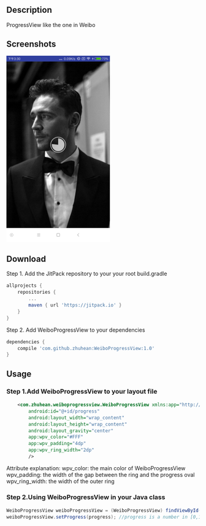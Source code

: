 ## Description
ProgressView like the one in Weibo

## Screenshots

<img src="screenshots/demo.png" width=270 height=486/>

## Download

Step 1. Add the JitPack repository to your your root build.gradle

```groovy
allprojects {
	repositories {
		...
		maven { url 'https://jitpack.io' }
	}
}
```

Step 2. Add WeiboProgressView to your dependencies

```groovy
dependencies {
    compile 'com.github.zhuhean:WeiboProgressView:1.0'
}
```

## Usage

### Step 1.Add WeiboProgressView to your layout file

```xml
    <com.zhuhean.weiboprogressview.WeiboProgressView xmlns:app="http://schemas.android.com/apk/res-auto"
        android:id="@+id/progress"
        android:layout_width="wrap_content"
        android:layout_height="wrap_content"
        android:layout_gravity="center"
        app:wpv_color="#FFF"
        app:wpv_padding="4dp"
        app:wpv_ring_width="2dp"
        />
```

Attribute explanation:
wpv_color: the main color of WeiboProgressView
wpv_padding: the width of the gap between the ring and the progress oval
wpv_ring_width: the width of the outer ring

### Step 2.Using WeiboProgressView in your Java class

```java
WeiboProgressView weiboProgressView = (WeiboProgressView) findViewById(R.id.progress);
weiboProgressView.setProgress(progress); //progress is a number in [0,100];
```